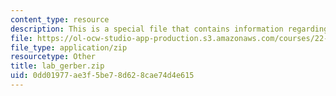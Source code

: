 ```yaml
---
content_type: resource
description: This is a special file that contains information regarding lab gerber.
file: https://ol-ocw-studio-app-production.s3.amazonaws.com/courses/22-s902-do-it-yourself-diy-geiger-counters-january-iap-2015/0dd01977ae3f5be78d628cae74d4e615_lab_gerber.zip
file_type: application/zip
resourcetype: Other
title: lab_gerber.zip
uid: 0dd01977-ae3f-5be7-8d62-8cae74d4e615
---
```

